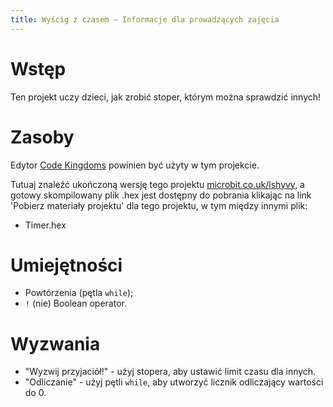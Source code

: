 ```yaml
---
title: Wyścig z czasem — Informacje dla prowadzących zajęcia
---
```


# Wstęp

Ten projekt uczy dzieci, jak zrobić stoper, którym można sprawdzić innych!

# Zasoby

Edytor [Code Kingdoms](http://jumpto.cc/mb-new) powinien być użyty w tym projekcie.

Tutuaj znaleźć ukończoną wersję tego projektu [microbit.co.uk/lshyvy](https://www.microbit.co.uk/lshyvy), a gotowy skompilowany plik .hex jest dostępny do pobrania klikając na link 'Pobierz materiały projektu' dla tego projektu, w tym między innymi plik:

+ Timer.hex

# Umiejętności

+ Powtórzenia (pętla `while`);
+ `!` (nie) Boolean operator.

# Wyzwania

+ "Wyzwij przyjaciół!" - użyj stopera, aby ustawić limit czasu dla innych.
+ "Odliczanie" - użyj pętli `while`, aby utworzyć licznik odliczający wartości do 0.
